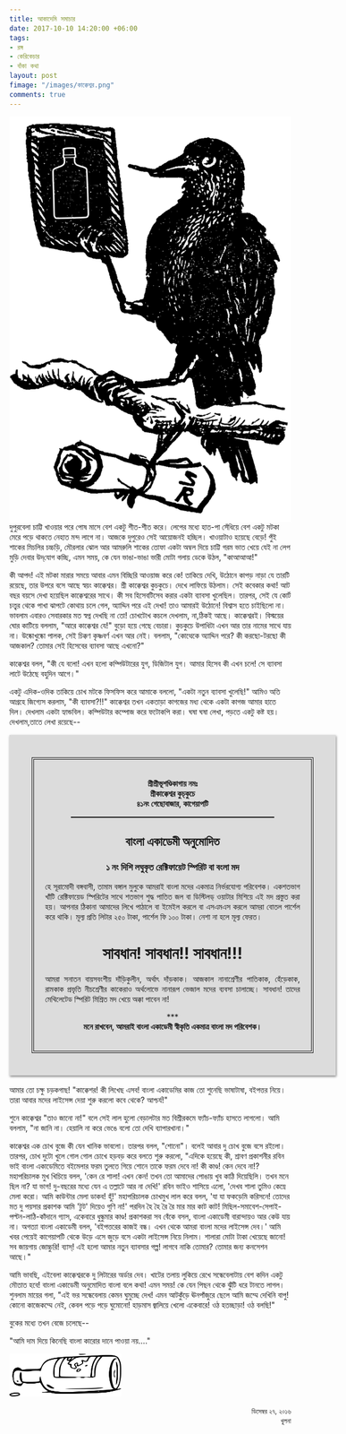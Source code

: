 ```yaml
---
title: আকাদেমি সমাচার
date: 2017-10-10 14:20:00 +06:00
tags:
- রঙ্গ
- কেরিকেচার
- বাঁকা কথা
layout: post
fimage: "/images/কাক্কেশ্বর.png"
comments: true
---
```


<a href="/images/কাক্কেশ্বর.png" data-toggle="lightbox" data-title="শ্রী কাক্কেশ্বর কুচকুচে"><img class="thumbnail img-fluid" src="/images/কাক্কেশ্বর.png" style="float:left;" alt="/images/কাক্কেশ্বর.png"></a>দুপুরবেলা চাট্টি খাওয়ার পরে পোষ মাসে বেশ একটু শীত-শীত করে। লেপের মধ্যে হাত-পা সেঁধিয়ে বেশ একটু মটকা মেরে পড়ে থাকতে নেহাত মন্দ লাগে না। আজকে দুপুরেও সেই আয়োজনই হচ্ছিল। খাওয়াটাও হয়েছে বেড়ে! পুঁই শাকের মিচলির চচ্চড়ি, মৌরলার ঝোল আর আমরুলি শাকের তোফা একটা অম্বল দিয়ে চাট্টি গরম ভাত খেয়ে যেই না লেপ মুড়ি দেবার উদ্‌যোগ কচ্ছি, এমন সময়, কে যেন ভাঙা-ভাঙা ভারী মোটা গলায় ডেকে উঠল, "কাআআআ!"

কী আপদ! এই মটকা মারার সময়ে আবার এমন বিচ্ছিরি আওয়াজ করে কে! তাকিয়ে দেখি, উঠোনে কাপড় নাড়া যে তারটি রয়েছে, তার উপরে বসে আছে স্বয়ং কাক্কেশ্বর। শ্রী কাক্কেশ্বর কুচকুচে। দেখে লাফিয়ে উঠলাম। সেই কবেকার কথা! আট বছর বয়সে দেখা হয়েছিল কাক্কেশ্বরের সাথে। কী সব হিসেবটিসেব  করার একটা ব্যাবসা খুলেছিল। তারপর, সেই যে কোর্ট চত্ত্বর থেকে পাখা ঝাপটে কোথায় চলে গেল, অ্যাদ্দিন পরে এই দেখা! তাও আমারই উঠোনে! বিশ্বাস হতে চাইছিলো না। ভাবলাম এবারও সেবারকার মত স্বপ্ন দেখছি না তো! চোখটোখ কচলে দেখলাম, না,ঠিকই আছে। কাক্কেশ্বরই। বিস্ময়ের ঘোর কাটিয়ে বললাম, "আরে কাক্কেশ্বর যে!" বুড়ো হয়ে গেছে বেচারা। কুচকুচে উপাধিটা এখন আর তার নামের সাথে যায় না। উষ্কোখুষ্কো পালক, সেই চিক্কণ কৃষ্ণবর্ণ এখন আর নেই। বললাম, "কোত্থেকে অ্যাদ্দিন পরে? কী করছো-টরছো কী আজকাল? তোমার সেই হিসেবের ব্যাবসা আছে এখনো?"

কাক্কেশ্বর বলল, "কী যে বলো! এখন হলো কম্পিউটারের যুগ, ডিজিটাল যুগ। আমার হিসেব কী এখন চলে! সে ব্যাবসা লাটে উঠেছে বহুদিন আগে।"

একটু এদিক-ওদিক তাকিয়ে চোখ মটকে ফিসফিস করে আমাকে বললো, "একটা নতুন ব্যাবসা খুলেছি!" আমিও অতি আগ্রহে জিগ্যেস করলাম, "কী ব্যাবসা?!!" কাক্কেশ্বর তখন একতাড়া কাগজের মধ্য থেকে একটা কাগজ আমার হাতে দিল। দেখলাম একটা হ্যান্ডবিল। কম্পিউটার কম্পোজ করে ফটোকপি করা। ঘষা ঘষা লেখা, পড়তে একটু কষ্ট হয়। দেখলাম,তাতে লেখা রয়েছে--
<div style="width:100%; padding: 40px; background-color: #dcdcdc; box-shadow: 1px 2px 4px grey;">
    <div style="border: 4px double; padding: 20px">
        <p style="text-align:center; font-weight:600;">শ্রীশ্রীভূশণ্ডিকাগায় নমঃ<br>
          শ্রীকাক্কেশ্বর কুচ্‌কুচে<br>
          ৪১নং গেছোবাজার, কাগেয়াপটি
        </p>
        <div style="border-top:2px solid; width: 80%; margin:auto"></div>
        <p></p>
        <h2 style="text-align:center;">বাংলা একাডেমী অনুমোদিত</h2> 
        <h3 style="text-align:center;">১ নং দিশি লঘুকৃত রেক্টিফায়েট স্পিরিট বা বংলা মদ</h3>
        <p style="text-align:justify;">
          হে সূরামোদী বঙ্গবাসী, তামাম বঙ্গাল মুলুকে আমরাই বাংলা মদের একমাত্র নির্ভরযোগ্য পরিবেশক। একশতভাগ খাঁটি রেক্টিফায়েড স্পিরিটের সাথে শতভাগ শুদ্ধ পাতিত জল বা ডিস্টিলড্ ওয়াটার মিশিয়ে এই মদ প্রস্তুত করা হয়। আপনার ঠিকানা আমাদের লিখে পাঠালে বা ইমেইল করলে বা এসএমএস করলে আমরা বোতল পার্শেল করে থাকি। মূল্য প্রতি লিটার ২৫০ টাকা, পার্শেল ফি ১০০ টাকা। নেশা না হলে মূল্য ফেরত।
        </p>
        <h1 style="text-align:center;"><strong>সাবধান! সাবধান!! সাবধান!!!</strong></h1>
        <p style="text-align:justify;">আমরা সনাতন বায়সবংশীয় দাঁড়িকুলীন, অর্থাৎ দাঁড়কাক। আজকাল নানাশ্রেণীর পাতিকাক, হেঁড়েকাক, রামকাক প্রভৃতি নীচশ্রেণীর কাকেরাও অর্থলোভে নানারূপ ভেজাল মদের ব্যবসা চালাচ্ছে। সাবধান! তাদের মেথিলেটেড স্পিরিট মিশ্রিত মদ খেয়ে অক্কা পাবেন না!</p>
        <p style="text-align:center;">***<br><strong>মনে রাখবেন, আমরাই বাংলা একাডেমী স্বীকৃতি একমাত্র বাংলা মদ পরিবেশক।</strong></p>
    </div>
</div>

<br>
আমার তো চক্ষু চড়কগাছ! "কাক্কেশর! কী লিখেছ এসব! বাংলা একাডেমির কাজ তো শুনেছি ভাষাটাষা, বইপত্তর নিয়ে। তারা আবার মদের লাইসেন্স দেয়া শুরু করলো কবে থেকে? আশ্চর্য!"

শুনে কাক্কেশ্বর "তাও জানো না!" বলে সেই লাল হুলো বেড়ালটার মত বিশ্রীরকমে ফ্যাঁচ-ফ্যাঁচ হাসতে লাগলো। আমি বললাম, "না জানি না। হেয়ালি না করে ভেঙে বলো তো দেখি ব্যাপারখানা।"

কাক্কেশ্বর এক চোখ বুজে কী যেন খানিক ভাবলো। তারপর বলল, "শোনো"। বলেই আবার দু চোখ বুজে বসে রইলো। তারপর, চোখ দুটো খুলে গোল গোল চোখে হড়বড় করে বলতে শুরু করলো, "এদিকে হয়েছে কী, শ্রাবণ প্রকাশনীর রবিন ভাই বাংলা একাডেমিতে বইমেলার ফরম তুলতে গিয়ে শোনে তাকে ফরম দেবে না! কী কাণ্ড! কেন দেবে না!? মহাপরিচালক মুখ খিচিয়ে বলল, 'কেন রে শালা! এখন কেন! তখন তো আমাদের পোঙায় খুব কাঠি দিয়েছিলি। তখন মনে ছিল না? যা ভাগ! দু-বছরের মধ্যে যেন এ তল্লাটে আর না দেখি!' রবিন ভাইও শাসিয়ে এলো, 'দেখব শালা তুমিও কেম্নে মেলা করো। আমি কাউন্টার মেলা ডাকব! হুঁ!' মহাপরিচালক চোখমুখ লাল করে বলল, 'যা যা ফকড়েমি করিসনে! তোদের মত দু পয়সার প্রকাশক আমি 'টুট' দিয়েও গুণি না!' পরদিন হৈ হৈ রৈ রৈ মার মার কাট কাট! মিছিল-সমাবেশ-সেপাই-পল্টন-লাঠি-কাঁদানে গ্যাস, একেবারে ধুন্ধুমার কাণ্ড! প্রকাশকরা সব বেঁকে বসল, বাংলা একাডেমী বারান্দায়ও আর কেউ যায় না। অগত্যা বাংলা একাডেমী বলল, 'বইপত্তরের কাজই বন্ধ। এখন থেকে আমরা বাংলা মদের লাইসেন্স দেব।' আমি খবর পেয়েই কাগেয়াপটি থেকে উড়ে এসে জুড়ে বসে একটা লাইসেন্স নিয়ে নিলাম। শালারা মোটা টাকা খেয়েছে জানো! সব জায়গায় জোচ্চুরি! ব্যাস্! এই হলো আমার নতুন ব্যাবসার গল্প! লাগবে নাকি তোমার? তোমার জন্য কনসেশন আছে।"

আমি ভাবছি, এইবেলা কাক্কেশ্বরকে দু লিটারের অর্ডার দেব। খাটের তলায় লুকিয়ে রেখে সন্ধেবেলাটায় বেশ কদিন একটু মৌতাত হবে! বাংলা একাডেমী অনুমোদিত বাংলা বলে কথা! এমন সময়! কে যেন পিছন থেকে ঝুঁটি ধরে টানতে লাগল। শুনলাম মায়ের গলা, "এই ভর সন্ধেবেলায় কেমন ঘুমুচ্ছে দেখ! এমন আটকুঁড়ে ঊনপাঁজুরে ছেলে আমি জম্মে দেখিনি বাপু! কোনো কাজেকম্মে নেই, কেবল পড়ে পড়ে ঘুমোনো! হাড়মাস জ্বালিয়ে খেলো একেবারে! ওঠ হতচ্ছাড়া! ওঠ বলছি!"

বুকের মধ্যে তখন বেজে চলেছে--

"আমি দাম দিয়ে কিনেছি বাংলা
কারোর দানে পাওয়া নয়...."


<img src="/images/bottle2.png" style="border-radius: 0 !important; width: 200px; text-align: center">



<p style="text-align:right"><small>ডিসেম্বর ২৭, ২০১৬<br>
খুলনা</small></p>